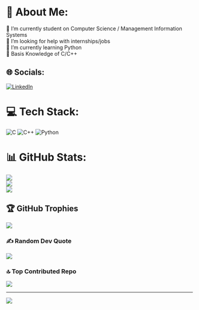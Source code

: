 # 💫 About Me:
🔭 I’m currently student on Computer Science / Management Information Systems<br>🤝 I’m looking for help with internships/jobs<br>🌱 I’m currently learning Python<br>💬 Basis Knowledge of C/C++


## 🌐 Socials:
[![LinkedIn](https://img.shields.io/badge/LinkedIn-%230077B5.svg?logo=linkedin&logoColor=white)]([https://linkedin.com/in/https://www.linkedin.com/in/bar%C4%B1%C5%9F-g%C3%BCng%C3%B6r-849ab1220/](https://www.linkedin.com/in/bar%C4%B1%C5%9F-g%C3%BCng%C3%B6r-849ab1220)/) 

# 💻 Tech Stack:
![C](https://img.shields.io/badge/c-%2300599C.svg?style=for-the-badge&logo=c&logoColor=white) ![C++](https://img.shields.io/badge/c++-%2300599C.svg?style=for-the-badge&logo=c%2B%2B&logoColor=white) ![Python](https://img.shields.io/badge/python-3670A0?style=for-the-badge&logo=python&logoColor=ffdd54)
# 📊 GitHub Stats:
![](https://github-readme-stats.vercel.app/api?username=barisgungor10&theme=radical&hide_border=false&include_all_commits=true&count_private=false)<br/>
![](https://github-readme-streak-stats.herokuapp.com/?user=barisgungor10&theme=radical&hide_border=false)<br/>
![](https://github-readme-stats.vercel.app/api/top-langs/?username=barisgungor10&theme=radical&hide_border=false&include_all_commits=true&count_private=false&layout=compact)

## 🏆 GitHub Trophies
![](https://github-profile-trophy.vercel.app/?username=barisgungor10&theme=radical&no-frame=false&no-bg=true&margin-w=4)

### ✍️ Random Dev Quote
![](https://quotes-github-readme.vercel.app/api?type=horizontal&theme=radical)

### 🔝 Top Contributed Repo
![](https://github-contributor-stats.vercel.app/api?username=barisgungor10&limit=5&theme=dark&combine_all_yearly_contributions=true)

---
[![](https://visitcount.itsvg.in/api?id=barisgungor10&label=Profile%20Views&color=0&pretty=true)](https://visitcount.itsvg.in)

<!-- Proudly created with GPRM ( https://gprm.itsvg.in ) -->
